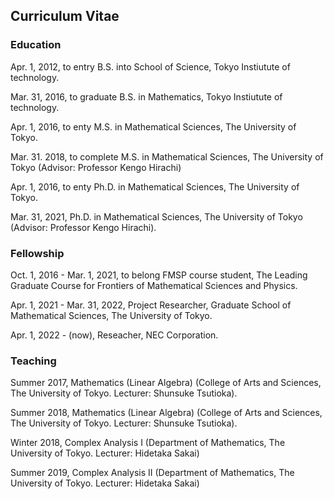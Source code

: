 ## Curriculum Vitae


### Education

Apr. 1, 2012, to entry B.S. into School of Science, Tokyo Instiutute of technology.

Mar. 31, 2016, to graduate B.S. in Mathematics, Tokyo Instiutute of technology.

Apr. 1, 2016, to enty M.S. in Mathematical Sciences, The University of Tokyo.

Mar. 31. 2018, to complete M.S. in Mathematical Sciences, The University of Tokyo (Advisor: Professor Kengo Hirachi)

Apr. 1, 2016, to enty Ph.D. in Mathematical Sciences, The University of Tokyo.

Mar. 31, 2021, Ph.D. in Mathematical Sciences, The University of Tokyo (Advisor: Professor Kengo Hirachi).

### Fellowship

Oct. 1, 2016 - Mar. 1, 2021, to belong FMSP course student, The Leading Graduate Course for Frontiers of Mathematical Sciences and Physics.

Apr. 1, 2021 - Mar. 31, 2022, Project Researcher, Graduate School of Mathematical Sciences, The University of Tokyo.

Apr. 1, 2022 - (now), Reseacher, NEC Corporation.

### Teaching

Summer 2017, Mathematics (Linear Algebra) (College of Arts and Sciences, The University of Tokyo. Lecturer: Shunsuke Tsutioka).

Summer 2018, Mathematics (Linear Algebra) (College of Arts and Sciences, The University of Tokyo. Lecturer: Shunsuke Tsutioka).

Winter 2018, Complex Analysis I (Department of Mathematics, The University of Tokyo. Lecturer: Hidetaka Sakai)

Summer 2019, Complex Analysis II (Department of Mathematics, The University of Tokyo. Lecturer: Hidetaka Sakai)
